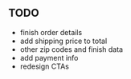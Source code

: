 ## TODO

- finish order details
- add shipping price to total
- other zip codes and finish data
- add payment info
- redesign CTAs
